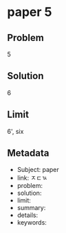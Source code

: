 # paper 5

## Problem

5

## Solution

6

## Limit

6', six


## Metadata

- Subject: paper
- link: ㅈㄷㄳ
- problem: 
- solution: 
- limit: 
- summary: 
- details: 
- keywords: 
